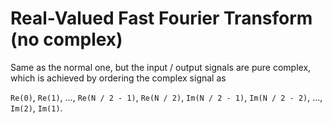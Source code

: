 # Real-Valued Fast Fourier Transform (no complex)

Same as the normal one, but the input / output signals are pure complex, which is achieved by ordering the complex signal as 

`Re(0)`, `Re(1)`, ..., `Re(N / 2 - 1)`, `Re(N / 2)`, `Im(N / 2 - 1)`, `Im(N / 2 - 2)`, ..., `Im(2)`, `Im(1)`.

